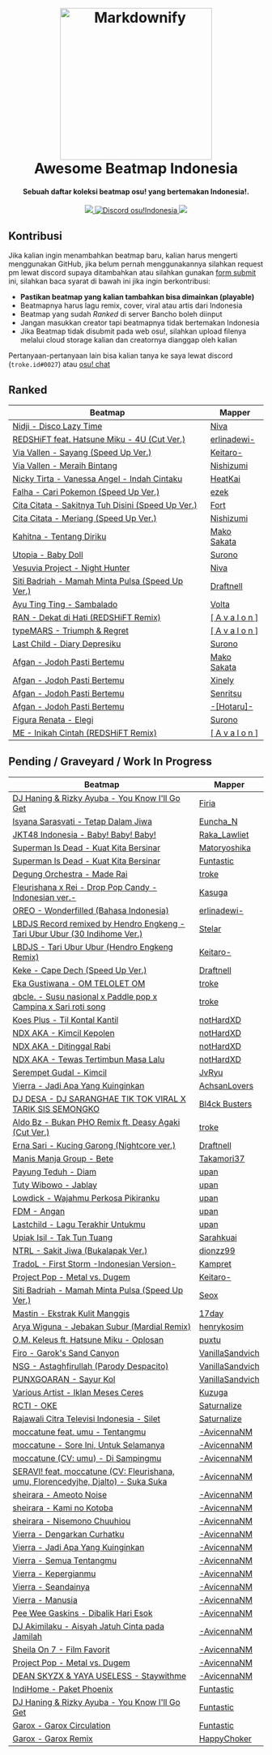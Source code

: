 <h1 align="center">
  <br>
  <a href="http://link.troke.id/beatmap-indonesia"><img src="https://cdn.discordapp.com/attachments/408950289962369025/781373370545602560/awesomebeatmaposu.png" alt="Markdownify" width="300"></a>
  <br>
  Awesome Beatmap Indonesia
  <br>
</h1>

<h4 align="center">Sebuah daftar koleksi beatmap osu! yang bertemakan Indonesia!.</h4>

<p align="center">
  <a href="https://github.com/sindresorhus/awesome/">
    <img src="https://cdn.rawgit.com/sindresorhus/awesome/d7305f38d29fed78fa85652e3a63e154dd8e8829/media/badge.svg">
  </a>
  <a href="https://discord.gg/43zVwRv/">
    <img src="https://img.shields.io/badge/Discord-osu!%20Indonesia-blue"
         alt="Discord osu!Indonesia">
  </a>
  <a href="https://link.troke.id/beatmap-indonesia">
    <img src="https://img.shields.io/badge/Link-Website-orange">
  </a>
</p>

## Kontribusi

Jika kalian ingin menambahkan beatmap baru, kalian harus mengerti menggunakan GitHub, jika belum pernah menggunakannya silahkan request pm lewat discord supaya ditambahkan atau silahkan gunakan [form submit](https://forms.gle/X9LLXHFf1nZKreSE6) ini, silahkan baca syarat di bawah ini jika ingin berkontribusi:
  - **Pastikan beatmap yang kalian tambahkan bisa dimainkan (playable)**
  - Beatmapnya harus lagu remix, cover, viral atau artis dari Indonesia
  - Beatmap yang sudah *Ranked* di server Bancho boleh diinput
  - Jangan masukkan creator tapi beatmapnya tidak bertemakan Indonesia
  - Jika Beatmap tidak disubmit pada web osu!, silahkan upload filenya melalui cloud storage kalian dan creatornya dianggap oleh kalian

Pertanyaan-pertanyaan lain bisa kalian tanya ke saya lewat discord (`troke.id#0027`) atau [osu! chat](https://osu.ppy.sh/home/messages/users/3133671)

## Ranked

| Beatmap | Mapper |
|---|---|
| [Nidji - Disco Lazy Time](https://osu.ppy.sh/beatmapsets/15343) | [Niva](https://osu.ppy.sh/users/197805) |
| [REDSHiFT feat. Hatsune Miku - 4U (Cut Ver.)](https://osu.ppy.sh/beatmapsets/296752) | [erlinadewi-](https://osu.ppy.sh/users/3655315) |
| [Via Vallen - Sayang (Speed Up Ver.)](https://osu.ppy.sh/beatmapsets/719436) | [Keitaro-](https://osu.ppy.sh/users/3378391) |
| [Via Vallen - Meraih Bintang](https://osu.ppy.sh/beatmapsets/844298) | [Nishizumi](https://osu.ppy.sh/users/2496768) |
| [Nicky Tirta - Vanessa Angel - Indah Cintaku](https://osu.ppy.sh/beatmapsets/132615) | [HeatKai](https://osu.ppy.sh/users/332555) |
| [Falha - Cari Pokemon (Speed Up Ver.)](https://osu.ppy.sh/beatmapsets/613128) | [ezek](https://osu.ppy.sh/users/180241) |
| [Cita Citata - Sakitnya Tuh Disini (Speed Up Ver.)](https://osu.ppy.sh/beatmapsets/240256) | [Fort](https://osu.ppy.sh/users/2805457) |
| [Cita Citata - Meriang (Speed Up Ver.)](https://osu.ppy.sh/beatmapsets/415751) | [Nishizumi](https://osu.ppy.sh/users/2496768) |
| [Kahitna - Tentang Diriku](https://osu.ppy.sh/beatmapsets/337573) | [Mako Sakata](https://osu.ppy.sh/users/1857063) |
| [Utopia - Baby Doll](https://osu.ppy.sh/beatmapsets/793188) | [Surono](https://osu.ppy.sh/users/3611370) |
| [Vesuvia Project - Night Hunter](https://osu.ppy.sh/beatmapsets/109283) | [Niva](https://osu.ppy.sh/users/197805) |
| [Siti Badriah - Mamah Minta Pulsa (Speed Up Ver.)](https://osu.ppy.sh/beatmapsets/532917) | [Draftnell](https://osu.ppy.sh/users/3406652) |
| [Ayu Ting Ting - Sambalado](https://osu.ppy.sh/beatmapsets/542425) | [Volta](https://osu.ppy.sh/users/4154071) |
| [RAN - Dekat di Hati (REDSHiFT Remix)](https://osu.ppy.sh/beatmapsets/350207) | [[ A v a l o n ]](https://osu.ppy.sh/users/4632359) |
| [typeMARS - Triumph & Regret](https://osu.ppy.sh/beatmapsets/347650#mania/767046) | [[ A v a l o n ]](https://osu.ppy.sh/users/4632359) |
| [Last Child - Diary Depresiku](https://osu.ppy.sh/beatmapsets/350305) | [Surono](https://osu.ppy.sh/users/3611370) |
| [Afgan - Jodoh Pasti Bertemu](https://osu.ppy.sh/beatmapsets/148987) | [Mako Sakata](https://osu.ppy.sh/users/1857063) |
| [Afgan - Jodoh Pasti Bertemu](https://osu.ppy.sh/beatmapsets/498299) | [Xinely](https://osu.ppy.sh/users/1521445) |
| [Afgan - Jodoh Pasti Bertemu](https://osu.ppy.sh/beatmapsets/532965) | [Senritsu](https://osu.ppy.sh/users/1165368) |
| [Afgan - Jodoh Pasti Bertemu](https://osu.ppy.sh/beatmapsets/428509) | [-[Hotaru]-](https://osu.ppy.sh/users/6094929) |
| [Figura Renata - Elegi](https://osu.ppy.sh/beatmapsets/951803#taiko/1987633) | [Surono](https://osu.ppy.sh/users/3611370) |
| [ME - Inikah Cintah (REDSHiFT Remix)](https://osu.ppy.sh/beatmapsets/328356) | [[ A v a l o n ]](https://osu.ppy.sh/users/4632359) |

## Pending / Graveyard / Work In Progress

| Beatmap | Mapper |
|---|---|
| [DJ Haning & Rizky Ayuba - You Know I'll Go Get](https://osu.ppy.sh/beatmapsets/1137896#osu/2376902) | [Firia](https://osu.ppy.sh/users/9730262) |
| [Isyana Sarasvati - Tetap Dalam Jiwa](https://osu.ppy.sh/beatmapsets/892743#osu/1866049) | [Euncha_N](https://osu.ppy.sh/users/10828670) |
| [JKT48 Indonesia - Baby! Baby! Baby!](https://osu.ppy.sh/beatmapsets/88789#mania/241776) | [Raka_Lawliet](https://osu.ppy.sh/users/2010992) |
| [Superman Is Dead - Kuat Kita Bersinar](https://osu.ppy.sh/beatmapsets/52877#osu/170522) | [Matoryoshika](https://osu.ppy.sh/users/1475850) |
| [Superman Is Dead - Kuat Kita Bersinar](https://osu.ppy.sh/beatmapsets/989452#fruits/2069807) | [Funtastic](https://osu.ppy.sh/users/3555626) |
| [Degung Orchestra - Made Rai](https://osu.ppy.sh/beatmapsets/486784#mania/1080091) | [troke](https://osu.ppy.sh/u/troke) |
| [Fleurishana x Rei - Drop Pop Candy -Indonesian ver.-](https://osu.ppy.sh/beatmapsets/421724#osu/912035) | [Kasuga](https://osu.ppy.sh/users/1360311) |
| [OREO - Wonderfilled (Bahasa Indonesia)](https://osu.ppy.sh/beatmapsets/349725#mania/773136) | [erlinadewi-](https://osu.ppy.sh/users/3655315) |
| [LBDJS Record remixed by Hendro Engkeng - Tari Ubur Ubur (30 Indihome Ver.)](https://osu.ppy.sh/beatmapsets/1191560#taiko/2487020) | [Stelar](https://osu.ppy.sh/users/15205070) |
| [LBDJS - Tari Ubur Ubur (Hendro Engkeng Remix)](https://osu.ppy.sh/beatmapsets/1226559#osu/2572153) | [Keitaro-](https://osu.ppy.sh/users/3378391) |
| [Keke - Cape Dech (Speed Up Ver.)](https://osu.ppy.sh/beatmapsets/1100913#mania/2300069) | [Draftnell](https://osu.ppy.sh/users/3406652) |
| [Eka Gustiwana - OM TELOLET OM](https://osu.ppy.sh/b/1562078) | [troke](https://osu.ppy.sh/users/troke) |
| [qbcle. - Susu nasional x Paddle pop x Campina x Sari roti song](https://osu.ppy.sh/beatmapsets/1052176#osu/2198876) | [troke](https://osu.ppy.sh/users/troke) |
| [Koes Plus - Til Kontal Kantil](https://osu.ppy.sh/b/2188659) | [notHardXD](https://osu.ppy.sh/users/12962096) |
| [NDX AKA - Kimcil Kepolen](https://osu.ppy.sh/beatmapsets/1253553#osu/2605097) | [notHardXD](https://osu.ppy.sh/users/12962096) |
| [NDX AKA - Ditinggal Rabi](https://osu.ppy.sh/b/2535501) | [notHardXD](https://osu.ppy.sh/users/12962096) |
| [NDX AKA - Tewas Tertimbun Masa Lalu](https://osu.ppy.sh/beatmapsets/1207913#osu/2515303) | [notHardXD](https://osu.ppy.sh/users/12962096) |
| [Serempet Gudal - Kimcil](https://osu.ppy.sh/beatmapsets/394407#mania/859441) | [JvRyu](https://osu.ppy.sh/users/4932319) |
| [Vierra - Jadi Apa Yang Kuinginkan](https://osu.ppy.sh/beatmapsets/711005#mania/1503130) | [AchsanLovers](https://osu.ppy.sh/users/6368737) |
| [DJ DESA - DJ SARANGHAE TIK TOK VIRAL X TARIK SIS SEMONGKO](https://osu.ppy.sh/beatmapsets/1280222#osu/2659402) | [Bl4ck Busters](https://osu.ppy.sh/users/7223636) |
| [Aldo Bz - Bukan PHO Remix ft. Deasy Agaki (Cut Ver.)](https://osu.ppy.sh/beatmapsets/1291810#osu/2681222) | [troke](https://osu.ppy.sh/users/troke) |
| [Erna Sari - Kucing Garong (Nightcore ver.)](https://osu.ppy.sh/beatmapsets/449457#mania/964445) | [Draftnell](https://osu.ppy.sh/users/3406652) |
| [Manis Manja Group - Bete](https://osu.ppy.sh/beatmapsets/374466#mania/1703609) | [Takamori37](https://osu.ppy.sh/users/4946268) |
| [Payung Teduh - Diam](https://osu.ppy.sh/beatmapsets/1242237#mania/2590431) | [upan](https://osu.ppy.sh/users/5214397) |
| [Tuty Wibowo - Jablay](https://osu.ppy.sh/beatmapsets/770137#mania/1619247) | [upan](https://osu.ppy.sh/users/5214397) |
| [Lowdick - Wajahmu Perkosa Pikiranku](https://osu.ppy.sh/beatmapsets/1239407#mania/2576870) | [upan](https://osu.ppy.sh/users/5214397) |
| [FDM - Angan](https://osu.ppy.sh/beatmapsets/629222) | [upan](https://osu.ppy.sh/users/5214397) |
| [Lastchild - Lagu Terakhir Untukmu](https://osu.ppy.sh/beatmapsets/605618) | [upan](https://osu.ppy.sh/users/5214397) |
| [Upiak Isil - Tak Tun Tuang](https://osu.ppy.sh/beatmapsets/691814) | [Sarahkuai](https://osu.ppy.sh/users/5246861) |
| [NTRL - Sakit Jiwa (Bukalapak Ver.)](https://osu.ppy.sh/beatmapsets/544306) | [dionzz99](https://osu.ppy.sh/users/2545604) |
| [TradoL - First Storm -Indonesian Version-](https://osu.ppy.sh/beatmapsets/1113117#osu/2325388) | [Kampret](https://osu.ppy.sh/users/8413114) |
| [Project Pop - Metal vs. Dugem](https://osu.ppy.sh/beatmapsets/995775#osu/2082998) | [Keitaro-](https://osu.ppy.sh/users/3378391) |
| [Siti Badriah - Mamah Minta Pulsa (Speed Up Ver.)](https://osu.ppy.sh/beatmapsets/998549#osu/2088553) | [Seox](https://osu.ppy.sh/users/3793938) |
| [Mastin - Ekstrak Kulit Manggis](https://osu.ppy.sh/beatmapsets/189280#osu/455232) | [17day](https://osu.ppy.sh/users/1948411) |
| [Arya Wiguna - Jebakan Subur (Mardial Remix)](https://osu.ppy.sh/beatmapsets/89551#osu/244021) | [henrykosim](https://osu.ppy.sh/users/1931063) |
| [O.M. Keleus ft. Hatsune Miku - Oplosan](https://osu.ppy.sh/beatmapsets/459502#osu/984956) | [puxtu](https://osu.ppy.sh/users/3070611) |
| [Firo - Garok's Sand Canyon](https://osu.ppy.sh/beatmapsets/832627#osu/1744287) | [VanillaSandvich](https://osu.ppy.sh/users/2782093) |
| [NSG - Astaghfirullah (Parody Despacito)](https://osu.ppy.sh/beatmapsets/793353#osu/1666142) | [VanillaSandvich](https://osu.ppy.sh/users/2782093) |
| [PUNXGOARAN - Sayur Kol](https://osu.ppy.sh/beatmapsets/911811#osu/1903859) | [VanillaSandvich](https://osu.ppy.sh/users/2782093) |
| [Various Artist - Iklan Meses Ceres](https://osu.ppy.sh/beatmapsets/960348#osu/2010606) | [Kuzuga](https://osu.ppy.sh/users/13255288) |
| [RCTI - OKE](https://osu.ppy.sh/beatmapsets/844871#osu/1767222) | [Saturnalize](https://osu.ppy.sh/users/762487) |
| [Rajawali Citra Televisi Indonesia - Silet](https://osu.ppy.sh/beatmapsets/981686#osu/2054439) | [Saturnalize](https://osu.ppy.sh/users/762487) |
| [moccatune feat. umu - Tentangmu](https://osu.ppy.sh/beatmapsets/1074653#osu/2248885) | [-AvicennaNM](https://osu.ppy.sh/users/5058916) |
| [moccatune - Sore Ini, Untuk Selamanya](https://osu.ppy.sh/beatmapsets/1160218#osu/2420777) | [-AvicennaNM](https://osu.ppy.sh/users/5058916) |
| [moccatune (CV: umu) - Di Sampingmu](https://osu.ppy.sh/beatmapsets/1238319#osu/2574678) | [-AvicennaNM](https://osu.ppy.sh/users/5058916) |
| [SERAVI! feat. moccatune (CV: Fleurishana, umu, Florencedyjhe, Djalto) - Suka Suka](https://osu.ppy.sh/beatmapsets/1256129#osu/2610449) | [-AvicennaNM](https://osu.ppy.sh/users/5058916) |
| [sheirara - Ameoto Noise](https://osu.ppy.sh/beatmapsets/1160208#osu/2420750) | [-AvicennaNM](https://osu.ppy.sh/users/5058916) |
| [sheirara - Kami no Kotoba](https://osu.ppy.sh/beatmapsets/879171#osu/1838625) | [-AvicennaNM](https://osu.ppy.sh/users/5058916) |
| [sheirara - Nisemono Chuuhiou](https://osu.ppy.sh/beatmapsets/996228#osu/2083755) | [-AvicennaNM](https://osu.ppy.sh/users/5058916) |
| [Vierra - Dengarkan Curhatku](https://osu.ppy.sh/beatmapsets/859664#osu/1796332) | [-AvicennaNM](https://osu.ppy.sh/users/5058916) |
| [Vierra - Jadi Apa Yang Kuinginkan](https://osu.ppy.sh/beatmapsets/859665#osu/1796333) | [-AvicennaNM](https://osu.ppy.sh/users/5058916) |
| [Vierra - Semua Tentangmu](https://osu.ppy.sh/beatmapsets/859670#osu/1796345) | [-AvicennaNM](https://osu.ppy.sh/users/5058916) |
| [Vierra - Kepergianmu](https://osu.ppy.sh/beatmapsets/884535#osu/1848841) | [-AvicennaNM](https://osu.ppy.sh/users/5058916) |
| [Vierra - Seandainya](https://osu.ppy.sh/beatmapsets/617479#osu/1846902) | [-AvicennaNM](https://osu.ppy.sh/users/5058916) |
| [Vierra - Manusia](https://osu.ppy.sh/beatmapsets/964020#osu/2018262) | [-AvicennaNM](https://osu.ppy.sh/users/5058916) |
| [Pee Wee Gaskins - Dibalik Hari Esok](https://osu.ppy.sh/beatmapsets/1074757#osu/2249058) | [-AvicennaNM](https://osu.ppy.sh/users/5058916) |
| [DJ Akimilaku - Aisyah Jatuh Cinta pada Jamilah](https://osu.ppy.sh/beatmapsets/801676#osu/1682699) | [-AvicennaNM](https://osu.ppy.sh/users/5058916) |
| [Sheila On 7 - Film Favorit](https://osu.ppy.sh/beatmapsets/821038#osu/1720957) | [-AvicennaNM](https://osu.ppy.sh/users/5058916) |
| [Project Pop - Metal vs. Dugem](https://osu.ppy.sh/beatmapsets/887458#osu/1855195) | [-AvicennaNM](https://osu.ppy.sh/users/5058916) | 
| [DEAN SKYZX & YAYA USELESS - Staywithme](https://osu.ppy.sh/beatmapsets/869180#osu/1816557) | [-AvicennaNM](https://osu.ppy.sh/users/5058916) |
| [IndiHome - Paket Phoenix](https://osu.ppy.sh/beatmapsets/1193316#fruits/2486436) | [Funtastic](https://osu.ppy.sh/users/3555626) |
| [DJ Haning & Rizky Ayuba - You Know I'll Go Get](https://osu.ppy.sh/beatmapsets/1180492#fruits/2461577) | [Funtastic](https://osu.ppy.sh/users/3555626) |
| [Garox - Garox Circulation](https://osu.ppy.sh/beatmapsets/1044684#fruits/2287863) | [Funtastic](https://osu.ppy.sh/users/3555626) |
| [Garox - Garox Remix](https://osu.ppy.sh/beatmapsets/1118582#osu/2337099) | [HappyChoker](https://osu.ppy.sh/users/10599340) |
